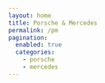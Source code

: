 ```yaml
---
layout: home
title: Porsche & Mercedes
permalink: /pm
pagination: 
  enabled: true
  categories:
    - porsche
    - mercedes
---
```

